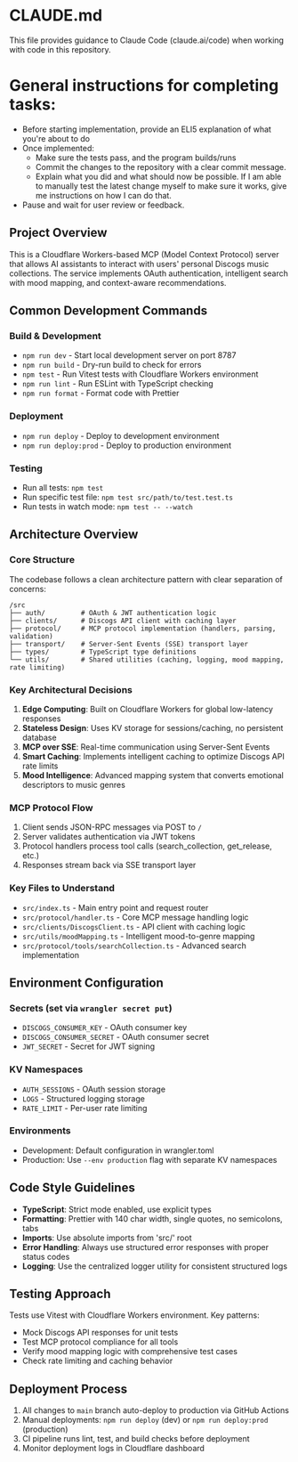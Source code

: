 # CLAUDE.md

This file provides guidance to Claude Code (claude.ai/code) when working with code in this repository.

# General instructions for completing tasks:

* Before starting implementation, provide an ELI5 explanation of what you're about to do
* Once implemented:
  	- Make sure the tests pass, and the program builds/runs
  	- Commit the changes to the repository with a clear commit message.
	- Explain what you did and what should now be possible. If I am able to manually test the latest change myself to make sure it works, give me instructions on how I can do that.
* Pause and wait for user review or feedback.

## Project Overview

This is a Cloudflare Workers-based MCP (Model Context Protocol) server that allows AI assistants to interact with users' personal Discogs music collections. The service implements OAuth authentication, intelligent search with mood mapping, and context-aware recommendations.

## Common Development Commands

### Build & Development
- `npm run dev` - Start local development server on port 8787
- `npm run build` - Dry-run build to check for errors
- `npm test` - Run Vitest tests with Cloudflare Workers environment
- `npm run lint` - Run ESLint with TypeScript checking
- `npm run format` - Format code with Prettier

### Deployment
- `npm run deploy` - Deploy to development environment
- `npm run deploy:prod` - Deploy to production environment

### Testing
- Run all tests: `npm test`
- Run specific test file: `npm test src/path/to/test.test.ts`
- Run tests in watch mode: `npm test -- --watch`

## Architecture Overview

### Core Structure
The codebase follows a clean architecture pattern with clear separation of concerns:

```
/src
├── auth/         # OAuth & JWT authentication logic
├── clients/      # Discogs API client with caching layer
├── protocol/     # MCP protocol implementation (handlers, parsing, validation)
├── transport/    # Server-Sent Events (SSE) transport layer
├── types/        # TypeScript type definitions
└── utils/        # Shared utilities (caching, logging, mood mapping, rate limiting)
```

### Key Architectural Decisions

1. **Edge Computing**: Built on Cloudflare Workers for global low-latency responses
2. **Stateless Design**: Uses KV storage for sessions/caching, no persistent database
3. **MCP over SSE**: Real-time communication using Server-Sent Events
4. **Smart Caching**: Implements intelligent caching to optimize Discogs API rate limits
5. **Mood Intelligence**: Advanced mapping system that converts emotional descriptors to music genres

### MCP Protocol Flow
1. Client sends JSON-RPC messages via POST to `/`
2. Server validates authentication via JWT tokens
3. Protocol handlers process tool calls (search_collection, get_release, etc.)
4. Responses stream back via SSE transport layer

### Key Files to Understand
- `src/index.ts` - Main entry point and request router
- `src/protocol/handler.ts` - Core MCP message handling logic
- `src/clients/DiscogsClient.ts` - API client with caching logic
- `src/utils/moodMapping.ts` - Intelligent mood-to-genre mapping
- `src/protocol/tools/searchCollection.ts` - Advanced search implementation

## Environment Configuration

### Secrets (set via `wrangler secret put`)
- `DISCOGS_CONSUMER_KEY` - OAuth consumer key
- `DISCOGS_CONSUMER_SECRET` - OAuth consumer secret
- `JWT_SECRET` - Secret for JWT signing

### KV Namespaces
- `AUTH_SESSIONS` - OAuth session storage
- `LOGS` - Structured logging storage
- `RATE_LIMIT` - Per-user rate limiting

### Environments
- Development: Default configuration in wrangler.toml
- Production: Use `--env production` flag with separate KV namespaces

## Code Style Guidelines

- **TypeScript**: Strict mode enabled, use explicit types
- **Formatting**: Prettier with 140 char width, single quotes, no semicolons, tabs
- **Imports**: Use absolute imports from 'src/' root
- **Error Handling**: Always use structured error responses with proper status codes
- **Logging**: Use the centralized logger utility for consistent structured logs

## Testing Approach

Tests use Vitest with Cloudflare Workers environment. Key patterns:
- Mock Discogs API responses for unit tests
- Test MCP protocol compliance for all tools
- Verify mood mapping logic with comprehensive test cases
- Check rate limiting and caching behavior

## Deployment Process

1. All changes to `main` branch auto-deploy to production via GitHub Actions
2. Manual deployments: `npm run deploy` (dev) or `npm run deploy:prod` (production)
3. CI pipeline runs lint, test, and build checks before deployment
4. Monitor deployment logs in Cloudflare dashboard

